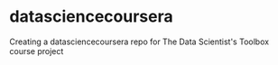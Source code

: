 # datasciencecoursera
Creating a datasciencecoursera repo for The Data Scientist's Toolbox course project

